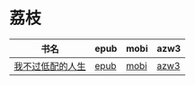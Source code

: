 # 荔枝

| 书名 | epub | mobi | azw3 |
| --- | --- | --- | --- |
| [我不过低配的人生](http://ct.dalanmei.com/f/31084289-571736184-ade772) | [epub](http://ct.dalanmei.com/f/31084289-571736184-ade772) | [mobi](http://ct.dalanmei.com/f/31084289-571583165-5249c3) | [azw3](http://ct.dalanmei.com/f/31084289-571856045-f43261) |

